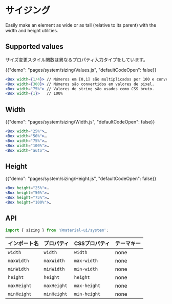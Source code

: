 # サイジング

<p class="description">Easily make an element as wide or as tall (relative to its parent) with the width and height utilities.</p>

## Supported values

サイズ変更スタイル関数は異なるプロパティ入力タイプをしています。

{{"demo": "pages/system/sizing/Values.js", "defaultCodeOpen": false}}

```jsx
<Box width={1/4}> // Números em [0,1] são multiplicados por 100 e convertido em % valores.
<Box width={300}> // Números são convertidos em valores de pixel.
<Box width="75%"> // Valores de string são usados como CSS bruto.
<Box width={1}>   // 100%
```

## Width

{{"demo": "pages/system/sizing/Width.js", "defaultCodeOpen": false}}

```jsx
<Box width="25%">…
<Box width="50%">…
<Box width="75%">…
<Box width="100%">…
<Box width="auto">…
```

## Height

{{"demo": "pages/system/sizing/Height.js", "defaultCodeOpen": false}}

```jsx
<Box height="25%">…
<Box height="50%">…
<Box height="75%">…
<Box height="100%">…
```

## API

```js
import { sizing } from '@material-ui/system';
```

| インポート名      | プロパティ       | CSSプロパティ     | テーマキー |
|:----------- |:----------- |:------------ |:----- |
| `width`     | `width`     | `width`      | none  |
| `maxWidth`  | `maxWidth`  | `max-width`  | none  |
| `minWidth`  | `minWidth`  | `min-width`  | none  |
| `height`    | `height`    | `height`     | none  |
| `maxHeight` | `maxHeight` | `max-height` | none  |
| `minHeight` | `minHeight` | `min-height` | none  |